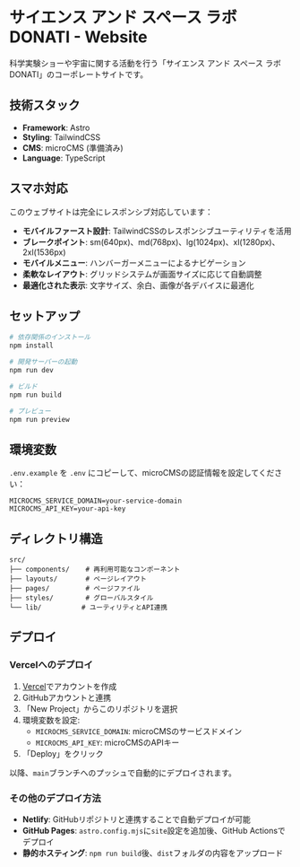 # サイエンス アンド スペース ラボ DONATI - Website

科学実験ショーや宇宙に関する活動を行う「サイエンス アンド スペース ラボ DONATI」のコーポレートサイトです。

## 技術スタック

- **Framework**: Astro
- **Styling**: TailwindCSS
- **CMS**: microCMS (準備済み)
- **Language**: TypeScript

## スマホ対応

このウェブサイトは完全にレスポンシブ対応しています：

- **モバイルファースト設計**: TailwindCSSのレスポンシブユーティリティを活用
- **ブレークポイント**: sm(640px)、md(768px)、lg(1024px)、xl(1280px)、2xl(1536px)
- **モバイルメニュー**: ハンバーガーメニューによるナビゲーション
- **柔軟なレイアウト**: グリッドシステムが画面サイズに応じて自動調整
- **最適化された表示**: 文字サイズ、余白、画像が各デバイスに最適化

## セットアップ

```bash
# 依存関係のインストール
npm install

# 開発サーバーの起動
npm run dev

# ビルド
npm run build

# プレビュー
npm run preview
```

## 環境変数

`.env.example` を `.env` にコピーして、microCMSの認証情報を設定してください：

```env
MICROCMS_SERVICE_DOMAIN=your-service-domain
MICROCMS_API_KEY=your-api-key
```

## ディレクトリ構造

```
src/
├── components/    # 再利用可能なコンポーネント
├── layouts/       # ページレイアウト
├── pages/         # ページファイル
├── styles/        # グローバルスタイル
└── lib/          # ユーティリティとAPI連携
```

## デプロイ

### Vercelへのデプロイ

1. [Vercel](https://vercel.com)でアカウントを作成
2. GitHubアカウントと連携
3. 「New Project」からこのリポジトリを選択
4. 環境変数を設定:
   - `MICROCMS_SERVICE_DOMAIN`: microCMSのサービスドメイン
   - `MICROCMS_API_KEY`: microCMSのAPIキー
5. 「Deploy」をクリック

以降、`main`ブランチへのプッシュで自動的にデプロイされます。

### その他のデプロイ方法

- **Netlify**: GitHubリポジトリと連携することで自動デプロイが可能
- **GitHub Pages**: `astro.config.mjs`に`site`設定を追加後、GitHub Actionsでデプロイ
- **静的ホスティング**: `npm run build`後、`dist`フォルダの内容をアップロード